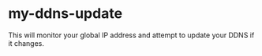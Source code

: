 # my-ddns-update
This will monitor your global IP address and attempt to update your DDNS if it changes.

